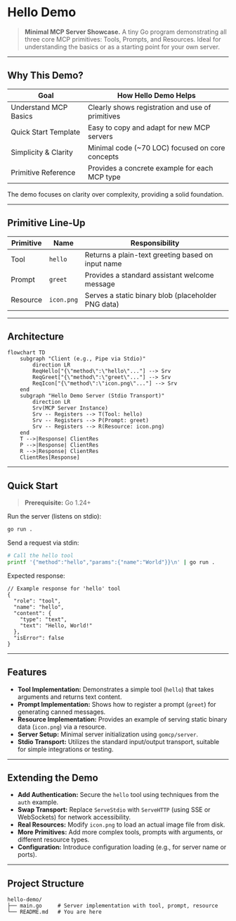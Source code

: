 # Hello Demo

> **Minimal MCP Server Showcase.** A tiny Go program demonstrating all three core MCP primitives: Tools, Prompts, and Resources. Ideal for understanding the basics or as a starting point for your own server.

---

## Why This Demo?

| Goal                  | How Hello Demo Helps                             |
| --------------------- | ------------------------------------------------ |
| Understand MCP Basics | Clearly shows registration and use of primitives |
| Quick Start Template  | Easy to copy and adapt for new MCP servers       |
| Simplicity & Clarity  | Minimal code (~70 LOC) focused on core concepts  |
| Primitive Reference   | Provides a concrete example for each MCP type    |

The demo focuses on clarity over complexity, providing a solid foundation.

---

## Primitive Line-Up

| Primitive | Name       | Responsibility                                     |
| --------- | ---------- | -------------------------------------------------- |
| Tool      | `hello`    | Returns a plain-text greeting based on input name  |
| Prompt    | `greet`    | Provides a standard assistant welcome message      |
| Resource  | `icon.png` | Serves a static binary blob (placeholder PNG data) |

---

## Architecture

```mermaid
flowchart TD
    subgraph "Client (e.g., Pipe via Stdio)"
        direction LR
        ReqHello["{\"method\":\"hello\"..."] --> Srv
        ReqGreet["{\"method\":\"greet\"..."] --> Srv
        ReqIcon["{\"method\":\"icon.png\"..."] --> Srv
    end
    subgraph "Hello Demo Server (Stdio Transport)"
        direction LR
        Srv(MCP Server Instance)
        Srv -- Registers --> T(Tool: hello)
        Srv -- Registers --> P(Prompt: greet)
        Srv -- Registers --> R(Resource: icon.png)
    end
    T -->|Response| ClientRes
    P -->|Response| ClientRes
    R -->|Response| ClientRes
    ClientRes[Response]
```

---

## Quick Start

> **Prerequisite:** Go 1.24+

Run the server (listens on stdio):

```bash
go run .
```

Send a request via stdin:

```bash
# Call the hello tool
printf '{"method":"hello","params":{"name":"World"}}\n' | go run .
```

Expected response:

```jsonc
// Example response for 'hello' tool
{
  "role": "tool",
  "name": "hello",
  "content": {
    "type": "text",
    "text": "Hello, World!"
  },
  "isError": false
}
```

---

## Features

- **Tool Implementation:** Demonstrates a simple tool (`hello`) that takes arguments and returns text content.
- **Prompt Implementation:** Shows how to register a prompt (`greet`) for generating canned messages.
- **Resource Implementation:** Provides an example of serving static binary data (`icon.png`) via a resource.
- **Server Setup:** Minimal server initialization using `gomcp/server`.
- **Stdio Transport:** Utilizes the standard input/output transport, suitable for simple integrations or testing.

---

## Extending the Demo

- **Add Authentication:** Secure the `hello` tool using techniques from the `auth` example.
- **Swap Transport:** Replace `ServeStdio` with `ServeHTTP` (using SSE or WebSockets) for network accessibility.
- **Real Resources:** Modify `icon.png` to load an actual image file from disk.
- **More Primitives:** Add more complex tools, prompts with arguments, or different resource types.
- **Configuration:** Introduce configuration loading (e.g., for server name or ports).

---

## Project Structure

```
hello-demo/
├── main.go     # Server implementation with tool, prompt, resource
└── README.md   # You are here
```
